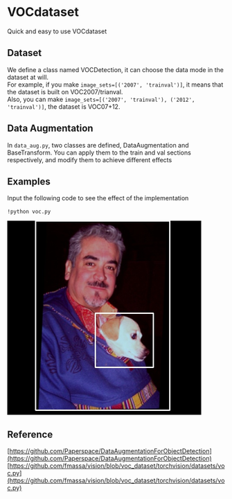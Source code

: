 # VOCdataset
Quick and easy to use VOCdataset

## Dataset
We define a class named VOCDetection, it can choose the data mode in the dataset at will.\
For example, if you make `image_sets=[('2007', 'trainval')]`, it means that the dataset is built on VOC2007/trianval.\
Also, you can make `image_sets=[('2007', 'trainval'), ('2012', 'trainval')]`, the dataset is VOC07+12.

## Data Augmentation
In `data_aug.py`, two classes are defined, DataAugmentation and BaseTransform. You can apply them to the train and val sections respectively, and modify them to achieve different effects

## Examples
Input the following code to see the effect of the implementation
```
!python voc.py
```
![](./example.jpg)

## Reference
[https://github.com/Paperspace/DataAugmentationForObjectDetection](https://github.com/Paperspace/DataAugmentationForObjectDetection)
[https://github.com/fmassa/vision/blob/voc_dataset/torchvision/datasets/voc.py](https://github.com/fmassa/vision/blob/voc_dataset/torchvision/datasets/voc.py)
